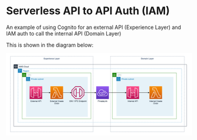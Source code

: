 # Serverless API to API Auth (IAM)

An example of using Cognito for an external API (Experience Layer) and IAM auth to call the internal API (Domain Layer)

This is shown in the diagram below:

![image](./docs/images/diagram.png)
